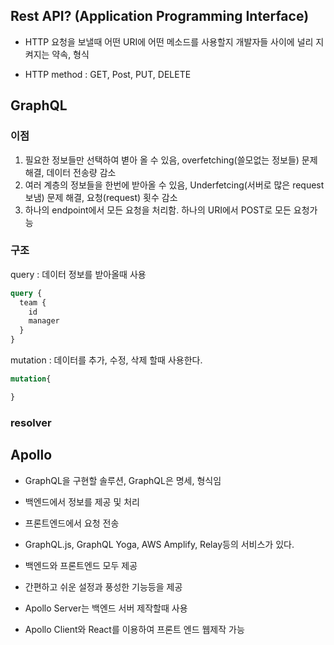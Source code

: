 ## Rest API? (Application Programming Interface)

- HTTP 요청을 보낼때 어떤 URI에 어떤 메소드를 사용할지 개발자들 사이에 널리 지켜지는 약속, 형식

- HTTP method : GET, Post, PUT, DELETE

## GraphQL

### 이점

1. 필요한 정보들만 선택하여 볃아 올 수 있음, overfetching(쓸모없는 정보들) 문제 해결, 데이터 전송량 감소
2. 여러 계층의 정보들을 한번에 받아올 수 있음, Underfetcing(서버로 많은 request 보냄) 문제 해결, 요청(request) 횟수 감소
3. 하나의 endpoint에서 모든 요청을 처리함. 하나의 URI에서 POST로 모든 요청가능

### 구조

query : 데이터 정보를 받아올때 사용

```graphql
query {
  team {
    id
    manager
  }
}
```

mutation : 데이터를 추가, 수정, 삭제 할때 사용한다.

```graphql
mutation{

}
```

### resolver

## Apollo

- GraphQL을 구현할 솔루션, GraphQL은 명세, 형식임
- 백엔드에서 정보를 제공 및 처리
- 프론트엔드에서 요청 전송
- GraphQL.js, GraphQL Yoga, AWS Amplify, Relay등의 서비스가 있다.

- 백엔드와 프론트엔드 모두 제공
- 간편하고 쉬운 설정과 풍성한 기능등을 제공
- Apollo Server는 백엔드 서버 제작할때 사용
- Apollo Client와 React를 이용하여 프론트 엔드 웹제작 가능
